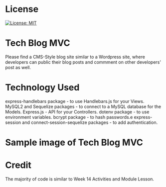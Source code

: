 # License

[![License: MIT](https://img.shields.io/badge/License-MIT-yellow.svg)](https://opensource.org/licenses/MIT)

# Tech Blog MVC

Please find a CMS-Style blog site similar to a Wordpress site, where developers can public their blog posts and commment
on other developers' post as well.

# Technology Used

express-handlebars package - to use Handlebars.js for your Views.
MySQL2 and Sequelize packages - to connect to a MySQL database for the Models.
Express.js - API for your Controllers.
dotenv package - to use environment variables.
bcrypt package - to hash passwords.e
express-session and connect-session-sequelize packages - to add authentication.

# Sample image of Tech Blog MVC

# Credit

The majority of code is similar to Week 14 Activities and Module Lesson.
